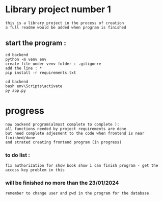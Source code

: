 # Library project number 1 
    this is a library project in the process of creation 
    a full readme would be added when program is finished

## start the program : 
    cd backend
    python -m venv env
    create file under venv folder : .gitigonre 
    add the line : *
    pip install -r requirements.txt

    cd backend
    bash env\Scripts\activate
    py app.py


# progress 
    now backend program(almost complete to complete ):
    all functions needed by project requirements are done
    but need complete adjesment to the code when frontend is near finished/done
    and strated creating frontend program (in progress)

### to do list :
    fix authorization for show book show i can finish program - get the access key problem in this 

### will be finished no more than the 23/01/2024
    remember to change user and pwd in the program for the database
